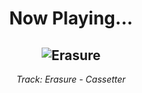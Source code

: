 <div align="center"> 
<h1>Now Playing...</h1>

![Erasure](https://i.scdn.co/image/ab67616d00001e02e8f7467cd9a78fc6db334dcc)
--
_<p>Track: Erasure - Cassetter </p>_
</div>
